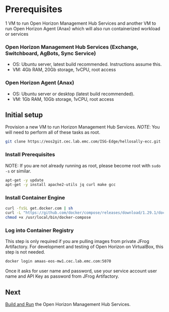 # Prerequisites

1 VM to run Open Horizon Management Hub Services and another VM to run Open Horizon Agent (Anax) which will also run containerized workload or services

### Open Horizon Management Hub Services (Exchange, Switchboard, AgBots, Sync Service)
+ OS: Ubuntu server, latest build recommended.  Instructions assume this.
+ VM: 4Gb RAM, 20Gb storage, 1vCPU, root access

### Open Horizon Agent (Anax)
+ OS: Ubuntu server or desktop (latest build recommended).  
+ VM: 1Gb RAM, 10Gb storage, 1vCPU, root access

## Initial setup

Provision a new VM to run Horizon Management Hub Services.
*NOTE*: You will need to perform all of these tasks as root.


``` bash
git clone https://eos2git.cec.lab.emc.com/ISG-Edge/hellosally-ecc.git
```

### Install Prerequisites

NOTE: If you are not already running as root, please become root with `sudo -s` or similar.

``` bash
apt-get -y update
apt-get -y install apache2-utils jq curl make gcc
```

### Install Container Engine

``` bash
curl -fsSL get.docker.com | sh
curl -L "https://github.com/docker/compose/releases/download/1.29.1/docker-compose-$(uname -s)-$(uname -m)" -o /usr/local/bin/docker-compose
chmod +x /usr/local/bin/docker-compose
```

### Log into Container Registry
This step is only required if you are pulling images from private JFrog Artifactory. For development and testing of Open Horizon on VirtualBox, this step is not needed.

``` bash
docker login amaas-eos-mw1.cec.lab.emc.com:5070
```

Once it asks for user name and password, use your service account user name and API Key as password from JFrog Artifactory.

## Next

[Build and Run](build-and-run-horizon.md) the Open Horizon Management Hub Services.
